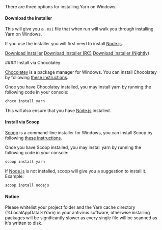 <div class="install-only-stable" markdown="1">
There are three options for installing Yarn on Windows.
</div>

#### Download the installer

This will give you a `.msi` file that when run will walk you through installing
Yarn on Windows.

If you use the installer you will first need to install
[Node.js](https://nodejs.org/).

<span class="install-only-stable"><a class="btn btn-primary" href="/latest.msi">Download Installer</a></span>
<span class="install-only-rc"><a class="btn btn-primary" href="/latest-rc.msi">Download Installer (RC)</a></span>
<span class="install-only-nightly"><a class="btn btn-primary" href="https://nightly.yarnpkg.com/latest.msi">Download Installer (Nightly)</a></span>

<div class="install-only-stable" markdown="1">
#### Install via Chocolatey

[Chocolatey](https://chocolatey.org/) is a package manager for Windows.
You can install Chocolatey by following
[these instructions](https://chocolatey.org/install).

Once you have Chocolatey installed, you may install yarn by running the
following code in your console:

```sh
choco install yarn
```

This will also ensure that you have [Node.js](https://nodejs.org/) installed.

#### Install via Scoop

[Scoop](http://scoop.sh) is a command-line installer for Windows, you can
install Scoop by following
[these instructions](https://github.com/lukesampson/scoop/wiki/Quick-Start).

Once you have Scoop installed, you may install yarn by running the
following code in your console:

```sh
scoop install yarn
```

If [Node.js](https://nodejs.org/) is not installed, scoop will give you a suggestion to install it.
Example:

```sh
scoop install nodejs
```

</div>

#### Notice

Please whitelist your project folder and the Yarn cache directory (%LocalAppData%\Yarn) in your antivirus software, otherwise installing packages will be significantly slower as every single file will be scanned as it's written to disk.
